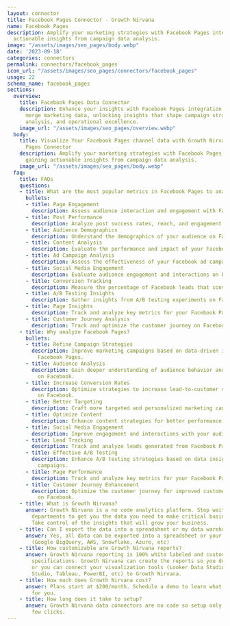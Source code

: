 ```yaml
---
layout: connector
title: Facebook Pages Connector - Growth Nirvana
name: Facebook Pages
description: Amplify your marketing strategies with Facebook Pages integration, gaining
  actionable insights from campaign data analysis.
image: "/assets/images/seo_pages/body.webp"
date: '2023-09-18'
categories: connectors
permalink: connectors/facebook_pages
icon_url: "/assets/images/seo_pages/connectors/facebook_pages"
usage: 22
schema_name: facebook_pages
sections:
  overview:
    title: Facebook Pages Data Connector
    description: Enhance your insights with Facebook Pages integration. Seamlessly
      merge marketing data, unlocking insights that shape campaign strategies, lead
      analysis, and operational excellence.
    image_url: "/assets/images/seo_pages/overview.webp"
  body:
    title: Visualize Your Facebook Pages channel data with Growth Nirvana's Facebook
      Pages Connector
    description: Amplify your marketing strategies with Facebook Pages integration,
      gaining actionable insights from campaign data analysis.
    image_url: "/assets/images/seo_pages/body.webp"
  faq:
    title: FAQs
    questions:
    - title: What are the most popular metrics in Facebook Pages to analyze?
      bullets:
      - title: Page Engagement
        description: Assess audience interaction and engagement with Facebook Pages.
      - title: Post Performance
        description: Analyze post success rates, reach, and engagement.
      - title: Audience Demographics
        description: Understand the demographics of your audience on Facebook.
      - title: Content Analysis
        description: Evaluate the performance and impact of your Facebook content.
      - title: Ad Campaign Analysis
        description: Assess the effectiveness of your Facebook ad campaigns.
      - title: Social Media Engagement
        description: Evaluate audience engagement and interactions on Facebook.
      - title: Conversion Tracking
        description: Measure the percentage of Facebook leads that convert into customers.
      - title: A/B Testing Insights
        description: Gather insights from A/B testing experiments on Facebook campaigns.
      - title: Page Insights
        description: Track and analyze key metrics for your Facebook Pages.
      - title: Customer Journey Analysis
        description: Track and optimize the customer journey on Facebook.
    - title: Why analyze Facebook Pages?
      bullets:
      - title: Refine Campaign Strategies
        description: Improve marketing campaigns based on data-driven insights from
          Facebook Pages.
      - title: Audience Analysis
        description: Gain deeper understanding of audience behavior and preferences
          on Facebook.
      - title: Increase Conversion Rates
        description: Optimize strategies to increase lead-to-customer conversion rates
          on Facebook.
      - title: Better Targeting
        description: Craft more targeted and personalized marketing campaigns on Facebook.
      - title: Optimize Content
        description: Enhance content strategies for better performance on Facebook.
      - title: Social Media Engagement
        description: Improve engagement and interactions with your audience on Facebook.
      - title: Lead Tracking
        description: Track and analyze leads generated from Facebook Pages.
      - title: Effective A/B Testing
        description: Enhance A/B testing strategies based on data insights from Facebook
          campaigns.
      - title: Page Performance
        description: Track and analyze key metrics for your Facebook Pages.
      - title: Customer Journey Enhancement
        description: Optimize the customer journey for improved customer experiences
          on Facebook.
    - title: What is Growth Nirvana?
      answer: Growth Nirvana is a no code analytics platform. Stop waiting for other
        departments to get you the data you need to make critical business decisions.
        Take control of the insights that will grow your business.
    - title: Can I export the data into a spreadsheet or my data warehouse?
      answer: Yes, all data can be exported into a spreadsheet or your data warehouse
        (Google BigQuery, AWS, Snowflake, Azure, etc)
    - title: How customizable are Growth Nirvana reports?
      answer: Growth Nirvana reporting is 100% white labeled and customized to your
        specifications. Growth Nirvana can create the reports so you don’t have to
        or you can connect your visualization tools (Looker Data Studio/Google Data
        Studio, Tableau, PowerBI, etc) to Growth Nirvana.
    - title: How much does Growth Nirvana cost?
      answer: Plans start at $200/month. Schedule a demo to learn what plan is best
        for you.
    - title: How long does it take to setup?
      answer: Growth Nirvana data connectors are no code so setup only requires a
        few clicks.
---
```

